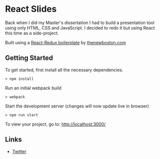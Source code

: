 # React Slides

Back when I did my Master's dissertation I had to build a presentation tool using only HTML, CSS and JavaScript.
I decided to redo it but using React this time as a side-project.

Built using a [React-Redux boilerplate](https://github.com/buckyroberts/React-Redux-Boilerplate) by [thenewboston.com](https://thenewboston.com/)

## Getting Started

To get started, first install all the necessary dependencies.
```
> npm install
```

Run an initial webpack build
```
> webpack
```

Start the development server (changes will now update live in browser)
```
> npm run start
```

To view your project, go to: [http://localhost:3000/](http://localhost:3000/)

## Links

- [Twitter](https://twitter.com/joanabpereira)
